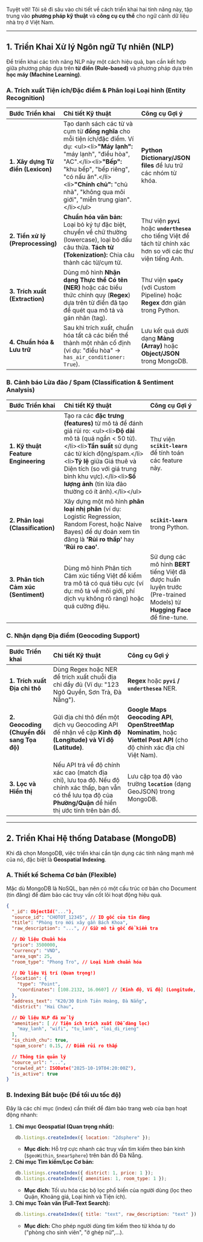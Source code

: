 Tuyệt vời\! Tôi sẽ đi sâu vào chi tiết về cách triển khai hai tính năng này, tập trung vào **phương pháp kỹ thuật** và **công cụ cụ thể** cho ngữ cảnh dữ liệu nhà trọ ở Việt Nam.

---

## 1\. Triển Khai Xử lý Ngôn ngữ Tự nhiên (NLP)

Để triển khai các tính năng NLP này một cách hiệu quả, bạn cần kết hợp giữa phương pháp dựa trên **từ điển (Rule-based)** và phương pháp dựa trên **học máy (Machine Learning)**.

### A. Trích xuất Tiện ích/Đặc điểm & Phân loại Loại hình (Entity Recognition)

| Bước Triển khai                   | Chi tiết Kỹ thuật                                                                                                                                                                                                                                                                                    | Công cụ Gợi ý                                                                                                     |
| :-------------------------------- | :--------------------------------------------------------------------------------------------------------------------------------------------------------------------------------------------------------------------------------------------------------------------------------------------------- | :---------------------------------------------------------------------------------------------------------------- |
| **1. Xây dựng Từ điển (Lexicon)** | Tạo danh sách các từ và cụm từ **đồng nghĩa** cho mỗi tiện ích/đặc điểm. Ví dụ: \<ul\>\<li\>**"Máy lạnh":** "máy lạnh", "điều hòa", "AC".\</li\>\<li\>**"Bếp":** "khu bếp", "bếp riêng", "có nấu ăn".\</li\>\<li\>**"Chính chủ":** "chủ nhà", "không qua môi giới", "miễn trung gian".\</li\>\</ul\> | **Python Dictionary/JSON files** để lưu trữ các nhóm từ khóa.                                                     |
| **2. Tiền xử lý (Preprocessing)** | **Chuẩn hóa văn bản:** Loại bỏ ký tự đặc biệt, chuyển về chữ thường (lowercase), loại bỏ dấu câu thừa. **Tách từ (Tokenization):** Chia câu thành các từ/cụm từ.                                                                                                                                     | Thư viện **`pyvi`** hoặc **`underthesea`** cho tiếng Việt để tách từ chính xác hơn so với các thư viện tiếng Anh. |
| **3. Trích xuất (Extraction)**    | Dùng mô hình **Nhận dạng Thực thể Có tên (NER)** hoặc các biểu thức chính quy (**Regex**) dựa trên từ điển đã tạo để quét qua mô tả và gán nhãn (tag).                                                                                                                                               | Thư viện **`spaCy`** (với Custom Pipeline) hoặc **Regex** đơn giản trong Python.                                  |
| **4. Chuẩn hóa & Lưu trữ**        | Sau khi trích xuất, chuẩn hóa tất cả các biến thể thành một nhãn cố định (ví dụ: "điều hòa" $\rightarrow$ `has_air_conditioner: True`).                                                                                                                                                              | Lưu kết quả dưới dạng **Mảng (Array)** hoặc **Object/JSON** trong MongoDB.                                        |

### B. Cảnh báo Lừa đảo / Spam (Classification & Sentiment Analysis)

| Bước Triển khai                      | Chi tiết Kỹ thuật                                                                                                                                                                                                                                                                                                                       | Công cụ Gợi ý                                                                                                           |
| :----------------------------------- | :-------------------------------------------------------------------------------------------------------------------------------------------------------------------------------------------------------------------------------------------------------------------------------------------------------------------------------------- | :---------------------------------------------------------------------------------------------------------------------- |
| **1. Kỹ thuật Feature Engineering**  | Tạo ra các **đặc trưng (features)** từ mô tả để đánh giá rủi ro: \<ul\>\<li\>**Độ dài** mô tả (quá ngắn \< 50 từ).\</li\>\<li\>**Tần suất** sử dụng các từ kích động/spam.\</li\>\<li\>**Tỷ lệ** giữa Giá thuê và Diện tích (so với giá trung bình khu vực).\</li\>\<li\>**Số lượng ảnh** (tin lừa đảo thường có ít ảnh).\</li\>\</ul\> | Thư viện **`scikit-learn`** để tính toán các feature này.                                                               |
| **2. Phân loại (Classification)**    | Xây dựng một mô hình **phân loại nhị phân** (ví dụ: Logistic Regression, Random Forest, hoặc Naive Bayes) để dự đoán xem tin đăng là **'Rủi ro thấp'** hay **'Rủi ro cao'**.                                                                                                                                                            | **`scikit-learn`** trong Python.                                                                                        |
| **3. Phân tích Cảm xúc (Sentiment)** | Dùng mô hình Phân tích Cảm xúc tiếng Việt để kiểm tra mô tả có quá tiêu cực (ví dụ: mô tả về môi giới, phí dịch vụ không rõ ràng) hoặc quá cường điệu.                                                                                                                                                                                  | Sử dụng các mô hình **BERT** tiếng Việt đã được huấn luyện trước (Pre-trained Models) từ **Hugging Face** để fine-tune. |

### C. Nhận dạng Địa điểm (Geocoding Support)

| Bước Triển khai                           | Chi tiết Kỹ thuật                                                                                                                                                   | Công cụ Gợi ý                                                                                                              |
| :---------------------------------------- | :------------------------------------------------------------------------------------------------------------------------------------------------------------------ | :------------------------------------------------------------------------------------------------------------------------- |
| **1. Trích xuất Địa chỉ thô**             | Dùng Regex hoặc NER để trích xuất chuỗi địa chỉ đầy đủ (Ví dụ: "123 Ngô Quyền, Sơn Trà, Đà Nẵng").                                                                  | **Regex** hoặc **`pyvi` / `underthesea`** NER.                                                                             |
| **2. Geocoding (Chuyển đổi sang Tọa độ)** | Gửi địa chỉ thô đến một dịch vụ Geocoding API để nhận về cặp **Kinh độ (Longitude) và Vĩ độ (Latitude)**.                                                           | **Google Maps Geocoding API**, **OpenStreetMap Nominatim**, hoặc **Viettel Post API** (cho độ chính xác địa chỉ Việt Nam). |
| **3. Lọc và Hiển thị**                    | Nếu API trả về độ chính xác cao (match địa chỉ), lưu tọa độ. Nếu độ chính xác thấp, bạn vẫn có thể lưu tọa độ của **Phường/Quận** để hiển thị ước tính trên bản đồ. | Lưu cặp tọa độ vào trường **`location`** (dạng GeoJSON) trong MongoDB.                                                     |

---

## 2\. Triển Khai Hệ thống Database (MongoDB)

Khi đã chọn MongoDB, việc triển khai cần tận dụng các tính năng mạnh mẽ của nó, đặc biệt là **Geospatial Indexing**.

### A. Thiết kế Schema Cơ bản (Flexible)

Mặc dù MongoDB là NoSQL, bạn nên có một cấu trúc cơ bản cho Document (tin đăng) để đảm bảo các truy vấn cốt lõi hoạt động hiệu quả.

```json
{
  "_id": ObjectId("..."),
  "source_id": "CHOTOT_12345", // ID gốc của tin đăng
  "title": "Phòng trọ mới xây gần Bách Khoa",
  "raw_description": "...", // Giữ mô tả gốc để kiểm tra

  // Dữ liệu Chuẩn hóa
  "price": 3500000,
  "currency": "VND",
  "area_sqm": 25,
  "room_type": "Phong Tro", // Loại hình chuẩn hóa

  // Dữ liệu Vị trí (Quan trọng!)
  "location": {
    "type": "Point",
    "coordinates": [108.2132, 16.0607] // [Kinh độ, Vĩ độ] (Longitude, Latitude)
  },
  "address_text": "K20/30 Đinh Tiên Hoàng, Đà Nẵng",
  "district": "Hai Chau",

  // Dữ liệu NLP đã xử lý
  "amenities": [ // Tiện ích trích xuất (Dễ dàng lọc)
    "may_lanh", "wifi", "tu_lanh", "loi_di_rieng"
  ],
  "is_chinh_chu": true,
  "spam_score": 0.15, // Điểm rủi ro thấp

  // Thông tin quản lý
  "source_url": "...",
  "crawled_at": ISODate("2025-10-19T04:20:00Z"),
  "is_active": true
}
```

### B. Indexing Bắt buộc (Để tối ưu tốc độ)

Đây là các chỉ mục (index) cần thiết để đảm bảo trang web của bạn hoạt động nhanh:

1.  **Chỉ mục Geospatial (Quan trọng nhất):**
    ```javascript
    db.listings.createIndex({ location: "2dsphere" });
    ```
    - **Mục đích:** Hỗ trợ cực nhanh các truy vấn tìm kiếm theo bán kính (`$geoWithin`, `$nearSphere`) trên bản đồ Đà Nẵng.
2.  **Chỉ mục Tìm kiếm/Lọc Cơ bản:**
    ```javascript
    db.listings.createIndex({ district: 1, price: 1 });
    db.listings.createIndex({ amenities: 1, room_type: 1 });
    ```
    - **Mục đích:** Tối ưu hóa các bộ lọc phổ biến của người dùng (lọc theo Quận, Khoảng giá, Loại hình và Tiện ích).
3.  **Chỉ mục Toàn văn (Full-Text Search):**
    ```javascript
    db.listings.createIndex({ title: "text", raw_description: "text" });
    ```
    - **Mục đích:** Cho phép người dùng tìm kiếm theo từ khóa tự do ("phòng cho sinh viên", "ở ghép nữ",...).

##
